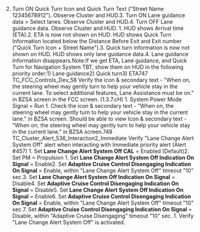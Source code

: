 2. Turn ON Quick Turn Icon and Quick Turn Text ("Street Name 12345678912"). Observe Cluster and HUD.3. Turn ON Lane guidance data > Select lanes. Observe Cluster and HUD.4. Turn OFF Lane guidance data. Observe Cluster and HUD. 1. HUD shows Arrival time (ETA).2. ETA is now not shown on HUD. HUD shows Quick Turn Information located below the Distance Before Exit and Exit number ("Quick Turn Icon + Street Name").3. Quick turn information is now not shown on HUD. HUD shows only lane guidance data.4. Lane guidance Information disappears.Note:If we get ETA, Lane guidance, and Quick Turn for Navigation System TBT, show them on HUD in the following priority order:1) Lane guidance2) Quick turn3) ETA747 TC_FCC_Controls_Dev_58 Verify the icon & secondary text - "When on, the steering wheel may gently turn to help your vehicle stay in the current lane. To select additional features, Lane Assistance must be on." in BZSA screen in the FCC screen. (1.3.7.cH) 1. System Power Mode Signal = Run 1. Check the icon & secondary text - "When on, the steering wheel may gently turn to help your vehicle stay in the current lane." in BZSA screen. Should be able to view Icon & secondary text - "When on, the steering wheel may gently turn to help your vehicle stay in the current lane." in BZSA screen.748 TC_Cluster_Alert_536_Interaction2_Immediate Verify "Lane Change Alert System Off" alert when interacting with Immediate priority alert (Alert #457) 1. Set **Lane Change Alert System Off CAL** = Enabled (Default)2. Set PM = Propulsion 1. Set **Lane Change Alert System Off Indication On Signal** = Enable2. Set **Adaptive Cruise Control Disengaging Indication On Signal** = Enable, within "Lane Change Alert System Off" timeout "10" sec.3. Set **Lane Change Alert System Off Indication On Signal** = Disable4. Set **Adaptive Cruise Control Disengaging Indication On Signal** = Disable5. Set **Lane Change Alert System Off Indication On Signal** = Enable6. Set **Adaptive Cruise Control Disengaging Indication On Signal** = Enable, within "Lane Change Alert System Off" timeout "10" sec.7. Set **Adaptive Cruise Control Disengaging Indication On Signal** = Disable, within "Adaptive Cruise Disengaging" timeout "10" sec. 1. Verify "Lane Change Alert System Off" is activated.
